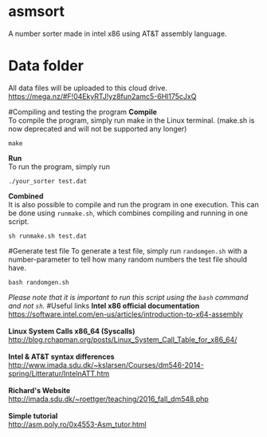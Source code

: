 # asmsort
A number sorter made in intel x86 using AT&amp;T assembly language.
# Data folder
All data files will be uploaded to this cloud drive.
https://mega.nz/#F!04EkyRTJ!yz8fun2amc5-6Hl175cJxQ

#Compiling and testing the program
**Compile**<br/>
To compile the program, simply run make in the Linux terminal. (make.sh is now deprecated and will not be supported any longer)
```
make
```
**Run**<br/>
To run the program, simply run
```
./your_sorter test.dat
```
**Combined**<br/>
It is also possible to compile and run the program in one execution. This can be done using `runmake.sh`, which combines compiling and running in one script.
```
sh runmake.sh test.dat
```
#Generate test file
To generate a test file, simply run `randomgen.sh` with a number-parameter to tell how many random numbers the test file should have.
```
bash randomgen.sh
```
_Please note that it is important to run this script using the `bash` command and not `sh`._
#Useful links
**Intel x86 official documentation**<br/>
https://software.intel.com/en-us/articles/introduction-to-x64-assembly <br/><br/>
**Linux System Calls x86_64 (Syscalls)**<br/>
http://blog.rchapman.org/posts/Linux_System_Call_Table_for_x86_64/ <br/><br/>
**Intel & AT&T syntax differences** <br/>
http://www.imada.sdu.dk/~kslarsen/Courses/dm546-2014-spring/Litteratur/IntelnATT.htm <br/><br/>
**Richard's Website** <br/>
http://imada.sdu.dk/~roettger/teaching/2016_fall_dm548.php<br/><br/>
**Simple tutorial**<br/>
http://asm.poly.ro/0x4553-Asm_tutor.html
